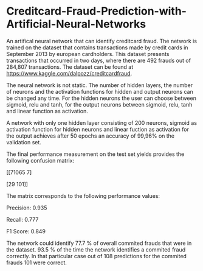 # Creditcard-Fraud-Prediction-with-Artificial-Neural-Networks
An artifical neural network that can identify creditcard fraud. The network is trained on the dataset that contains transactions made by credit cards in September 2013 by european cardholders. This dataset presents transactions that occurred in two days, where there are 492 frauds out of 284,807 transactions. The dataset can be found at https://www.kaggle.com/dalpozz/creditcardfraud.

The neural network is not static. The number of hidden layers, the number of neurons and the activation functions for hidden and output neurons can be changed any time. For the hidden neurons the user can choose between sigmoid, relu and tanh, for the output neurons between sigmoid, relu, tanh and linear function as activation.

A network with only one hidden layer consisting of 200 neurons, sigmoid as activation function for hidden neurons and linear fuction as activation for the output achieves after 50 epochs an accuracy of 99,96% on the validation set.


The final performance measurement on the test set yields provides the following confusion matrix:

[[71065     7]

 [29     101]]

The matrix corresponds to the following performance values:

 Precision: 0.935

 Recall: 0.777

 F1 Score: 0.849
 
The network could identify 77.7 % of overall commited frauds that were in the dataset.
93.5 % of the time the network identifies a commited fraud correctly. In that particular case out of 108 predictions for the commited frauds 101 were correct.
